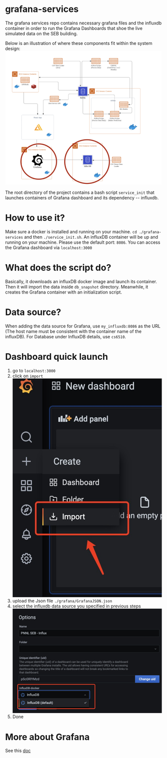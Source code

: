 # grafana-services

The grafana services repo contains necessary grafana files and the influxdb container in order to run the Grafana Dashboards that shoe the live simulated data on the SEB building.

Below is an illustration of where these components fit within the system design:  
![](images/grafana-services-diagram.png)

The root directory of the project contains a bash script `service_init` that launches containers of Grafana dashboard and its dependency -- influxdb.

# How to use it?

Make sure a docker is installed and running on your machine. `cd ./grafana-services` and then `./service_init.sh`. An influxDB container will be up and running on your machine. Please use the default port: `8086`. You can access the Grafana dashboard via `localhost:3000`

# What does the script do?

Basically, it downloads an influxDB docker image and launch its container. Then it will import the data inside `db_snapshot` directory. Meanwhile, it creates the Grafana container with an initialization script.

# Data source?

When adding the data source for Grafana, use `my_influxdb:8086` as the URL (The host name must be consistent with the container name of the influxDB). For Database under InfluxDB details, use `cs6510`.

# Dashboard quick launch

1. go to `localhost:3000`
2. click on `import`
   ![](images/import_dash.jpg)
3. upload the Json file `./grafana/GrafanaJSON.json`
4. select the influxdb data source you specified in previous steps
   ![](images/select_db.jpg)
5. Done

# More about Grafana

See this [doc](./grafana/README.md)
